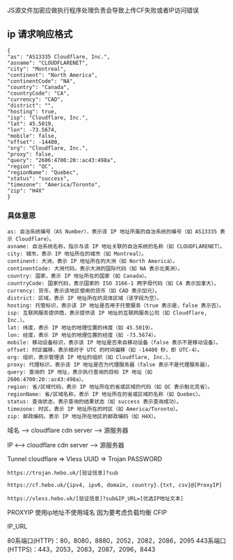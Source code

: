 JS源文件加密应做执行程序处理负责会导致上传CF失败或者IP访问错误

## ip 请求响应格式
```
{
"as": "AS13335 Cloudflare, Inc.",
"asname": "CLOUDFLARENET",
"city": "Montreal",
"continent": "North America",
"continentCode": "NA",
"country": "Canada",
"countryCode": "CA",
"currency": "CAD",
"district": "",
"hosting": true,
"isp": "Cloudflare, Inc.",
"lat": 45.5019,
"lon": -73.5674,
"mobile": false,
"offset": -14400,
"org": "Cloudflare, Inc.",
"proxy": false,
"query": "2606:4700:20::ac43:498a",
"region": "QC",
"regionName": "Quebec",
"status": "success",
"timezone": "America/Toronto",
"zip": "H4X"
}

```
### 具体意思

```
as: 自治系统编号（AS Number），表示该 IP 地址所属的自治系统的编号（如 AS13335 表示 Cloudflare）。
asname: 自治系统名称，指示与该 IP 地址关联的自治系统的名称（如 CLOUDFLARENET）。
city: 城市，表示 IP 地址所在的城市（如 Montreal）。
continent: 大洲，表示 IP 地址所在的大洲（如 North America）。
continentCode: 大洲代码，表示大洲的国际代码（如 NA 表示北美洲）。
country: 国家，表示 IP 地址所在的国家（如 Canada）。
countryCode: 国家代码，表示国家的 ISO 3166-1 两字母代码（如 CA 表示加拿大）。
currency: 货币，表示该地区使用的货币（如 CAD 表示加元）。
district: 区域，表示 IP 地址所在的具体区域（该字段为空）。
hosting: 托管标识，表示该 IP 地址是否用于托管服务（true 表示是，false 表示否）。
isp: 互联网服务提供商，表示提供该 IP 地址的互联网服务公司（如 Cloudflare, Inc.）。
lat: 纬度，表示 IP 地址的地理位置的纬度（如 45.5019）。
lon: 经度，表示 IP 地址的地理位置的经度（如 -73.5674）。
mobile: 移动设备标识，表示该 IP 地址是否来自移动设备（false 表示不是移动设备）。
offset: 时区偏移，表示相对于 UTC 的时间偏移（如 -14400 秒，即 UTC-4）。
org: 组织，表示管理该 IP 地址的组织（如 Cloudflare, Inc.）。
proxy: 代理标识，表示该 IP 地址是否为代理服务器（false 表示不是代理服务器）。
query: 查询的 IP 地址，表示执行查询的目标 IP 地址（如 2606:4700:20::ac43:498a）。
region: 省/区域代码，表示 IP 地址所在的省或区域的代码（如 QC 表示魁北克省）。
regionName: 省/区域名称，表示 IP 地址所在的省或区域的名称（如 Quebec）。
status: 查询状态，表示查询的结果状态（如 success 表示查询成功）。
timezone: 时区，表示 IP 地址所在的时区（如 America/Toronto）。
zip: 邮政编码，表示 IP 地址所在地区的邮政编码（如 H4X）。
```


域名 -->  cloudflare cdn server --> 源服务器

IP <-->  cloudflare cdn server --> 源服务器

Tunnel cloudflare 
    => Vless  UUID
    => Trojan  PASSWORD

```https://trojan.hebo.uk/[验证信息]?sub```

```https://cf.hebo.uk/{ipv4, ipv6, domain, country}.{txt, csv}@[ProxyIP]```

```https://vless.hebo.uk/[验证信息]?sub&IP_URL=[优选IP地址文本]```

PROXYIP 使用ip地址不使用域名 因为要考虑负载均衡
CFIP 

IP_URL

80系端口(HTTP)：80，8080，8880，2052，2082，2086，2095
443系端口(HTTPS)：443，2053，2083，2087，2096，8443